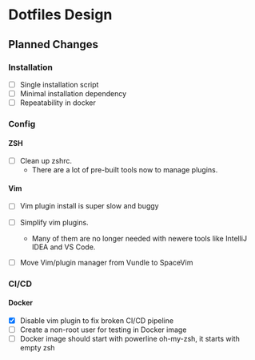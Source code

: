 # Dotfiles Design

## Planned Changes

### Installation

- [ ] Single installation script
- [ ] Minimal installation dependency
- [ ] Repeatability in docker

### Config

#### ZSH

- [ ] Clean up zshrc.
  - There are a lot of pre-built tools now to manage plugins.

#### Vim

- [ ] Vim plugin install is super slow and buggy
- [ ] Simplify vim plugins.
  - Many of them are no longer needed with newere tools like IntelliJ IDEA and VS Code.
- [ ] Move Vim/plugin manager from Vundle to SpaceVim


### CI/CD

#### Docker

- [x] Disable vim plugin to fix broken CI/CD pipeline
- [ ] Create a non-root user for testing in Docker image
- [ ] Docker image should start with powerline oh-my-zsh, it starts with empty zsh
